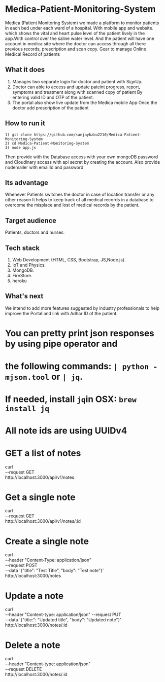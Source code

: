 # Medica-Patient-Monitoring-System
Medica (Patient Monitoring System) we made a platform to monitor patients in each bed under each ward of a hospital. With mobile app and website. which shows the vital and heart pulse level of the patient lively in the app.With control over the saline water level. And the patient will have one account in medica site where the doctor can access through all there previous records, prescription and scan copy.
Gear to manage Online Medical Record of patients
## What it does
1. Manages two separate login for doctor and patient with SignUp.
2. Doctor can able to access and update pateint progress, report, symptoms and treatment along with scanned copy of patient
By entering valid ID and OTP of the patient.
3. The portal also show live update from the Medica mobile App Once the doctor add prescription of the patient

## How to run it
```
1) git clone https://github.com/sanjaybabu2210/Medica-Patient-Monitoring-System
2) cd Medica-Patient-Monitoring-System
3) node app.js
```
Then provide with the Database access with your own mongoDB password and Cloudinary access with api secret by creating the account. Also provide nodemailer with emailId and password
## Its advantage
Whenever Patients switches the doctor in case of location transfer or any other reason It helps to keep track of all medical records in a database
to overcome the misplace and lost of medical records by the patient.


## Target audience
Patients, doctors and nurses.
## Tech stack
1. Web Development (HTML, CSS, Bootstrap, JS,Node.js).
2. IoT and Physics.
3. MongoDB.
4. FireStore.
5. heroku
## What's next
We intend to add more features suggested by industry professionals to help improve the Portal and link with Adhar ID of the patient.



# You can pretty print json responses by using pipe operator and
# the following commands: `| python -mjson.tool` or `| jq`.
# If needed, install `jq`in OSX: `brew install jq`

# All note ids are using UUIDv4

# GET a list of notes
curl \
--request GET \
http://localhost:3000/api/v1/notes

# Get a single note
curl \
--request GET \
http://localhost:3000/api/v1/notes/:id

# Create a single note
curl \
--header "Content-Type: application/json" \
--request POST \
--data '{"title": "Test Title", "body": "Test note"}' \
http://localhost:3000/notes

# Update a note
curl \
--header "Content-type: application/json"
--request PUT \
--data '{"title:": "Updated title", "body": "Updated note"}' \
http://localhost:3000/notes/:id

# Delete a note
curl \
--header "Content-type: application/json" \
--request DELETE \
http://localhost:3000/notes/:id

